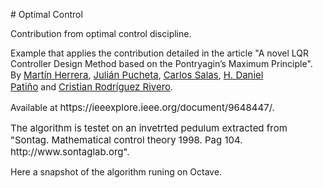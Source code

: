 <p dir="ltr"># Optimal Control</p>
<p dir="ltr">Contribution from optimal control discipline.</p>
<p dir="ltr">Example that applies the contribution detailed in the article "A novel LQR Controller Design Method based on the Pontryagin’s Maximum Principle". By&nbsp;<a _ngcontent-adu-c165="" href="https://ieeexplore.ieee.org/author/37089271025" style="background-color: rgb(255, 255, 255); font-size: 0.9375rem;"><span _ngcontent-adu-c165="">Martín Herrera</span></a>,&nbsp;<a _ngcontent-adu-c165="" href="https://ieeexplore.ieee.org/author/37691496800" style="background-color: rgb(255, 255, 255); font-size: 0.9375rem;"><span _ngcontent-adu-c165="">Julián Pucheta</span></a>,&nbsp;<a _ngcontent-adu-c165="" href="https://ieeexplore.ieee.org/author/37087791181" style="background-color: rgb(255, 255, 255); font-size: 0.9375rem;"><span _ngcontent-adu-c165="">Carlos Salas</span></a>,&nbsp;<a _ngcontent-adu-c165="" href="https://ieeexplore.ieee.org/author/37448318200" style="background-color: rgb(255, 255, 255); font-size: 0.9375rem;"><span _ngcontent-adu-c165="">H. Daniel Patiño</span></a>&nbsp;and&nbsp;<a _ngcontent-adu-c165="" href="https://ieeexplore.ieee.org/author/37086040922" style="background-color: rgb(255, 255, 255); font-size: 0.9375rem;"><span _ngcontent-adu-c165="">Cristian Rodríguez Rivero</span></a>.&nbsp;</p>
<p dir="ltr">Available at&nbsp;<span style="font-size: 0.9375rem;">https://ieeexplore.ieee.org/document/9648447/.</span></p>
<p dir="ltr"><span style="font-size: 0.9375rem;">The algorithm is testet on an invetrted pedulum extracted from&nbsp; "Sontag. Mathematical control theory 1998. Pag 104. http://www.sontaglab.org".</span></p>
<p dir="ltr">Here a snapshot of the algorithm runing on Octave.</p>
<p dir="ltr"><span style="font-size: 0.9375rem;"><img src="https://fcefyn.aulavirtual.unc.edu.ar/draftfile.php/636/user/draft/637785422/image.png" alt="" role="presentation" class="img-fluid"><br></span></p>
